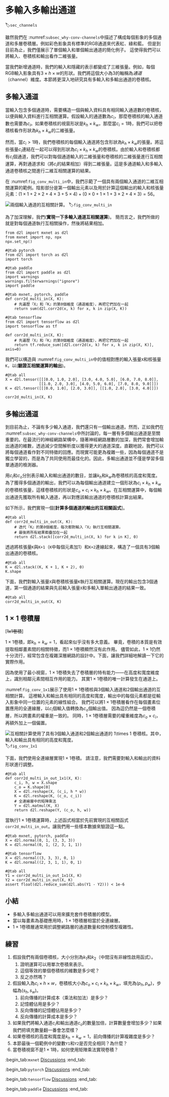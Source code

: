 # 多輸入多輸出通道
:label:`sec_channels`

雖然我們在 :numref:`subsec_why-conv-channels`中描述了構成每個影象的多個通道和多層卷積層。例如彩色影象具有標準的RGB通道來代表紅、綠和藍。
但是到目前為止，我們僅展示了單個輸入和單個輸出通道的簡化例子。
這使得我們可以將輸入、卷積核和輸出看作二維張量。

當我們新增通道時，我們的輸入和隱藏的表示都變成了三維張量。例如，每個RGB輸入影象具有$3\times h\times w$的形狀。我們將這個大小為$3$的軸稱為*通道*（channel）維度。本節將更深入地研究具有多輸入和多輸出通道的卷積核。

## 多輸入通道

當輸入包含多個通道時，需要構造一個與輸入資料具有相同輸入通道數的卷積核，以便與輸入資料進行互相關運算。假設輸入的通道數為$c_i$，那麼卷積核的輸入通道數也需要為$c_i$。如果卷積核的視窗形狀是$k_h\times k_w$，那麼當$c_i=1$時，我們可以把卷積核看作形狀為$k_h\times k_w$的二維張量。

然而，當$c_i>1$時，我們卷積核的每個輸入通道將包含形狀為$k_h\times k_w$的張量。將這些張量$c_i$連結在一起可以得到形狀為$c_i\times k_h\times k_w$的卷積核。由於輸入和卷積核都有$c_i$個通道，我們可以對每個通道輸入的二維張量和卷積核的二維張量進行互相關運算，再對通道求和（將$c_i$的結果相加）得到二維張量。這是多通道輸入和多輸入通道卷積核之間進行二維互相關運算的結果。

在 :numref:`fig_conv_multi_in`中，我們示範了一個具有兩個輸入通道的二維互相關運算的範例。陰影部分是第一個輸出元素以及用於計算這個輸出的輸入和核張量元素：$(1\times1+2\times2+4\times3+5\times4)+(0\times0+1\times1+3\times2+4\times3)=56$。

![兩個輸入通道的互相關計算。](../img/conv-multi-in.svg)
:label:`fig_conv_multi_in`

為了加深理解，我們(**實現一下多輸入通道互相關運算**)。
簡而言之，我們所做的就是對每個通道執行互相關操作，然後將結果相加。

```{.python .input}
from d2l import mxnet as d2l
from mxnet import np, npx
npx.set_np()
```

```{.python .input}
#@tab pytorch
from d2l import torch as d2l
import torch
```

```{.python .input}
#@tab paddle
from d2l import paddle as d2l
import warnings
warnings.filterwarnings("ignore")
import paddle
```

```{.python .input}
#@tab mxnet, pytorch, paddle
def corr2d_multi_in(X, K):
    # 先遍歷『X』和『K』的第0個維度（通道維度），再把它們加在一起
    return sum(d2l.corr2d(x, k) for x, k in zip(X, K))
```

```{.python .input}
#@tab tensorflow
from d2l import tensorflow as d2l
import tensorflow as tf

def corr2d_multi_in(X, K):
    # 先遍歷『X』和『K』的第0個維度（通道維度），再把它們加在一起
    return tf.reduce_sum([d2l.corr2d(x, k) for x, k in zip(X, K)], axis=0)
```

我們可以構造與 :numref:`fig_conv_multi_in`中的值相對應的輸入張量`X`和核張量`K`，以(**驗證互相關運算的輸出**)。

```{.python .input}
#@tab all
X = d2l.tensor([[[0.0, 1.0, 2.0], [3.0, 4.0, 5.0], [6.0, 7.0, 8.0]],
               [[1.0, 2.0, 3.0], [4.0, 5.0, 6.0], [7.0, 8.0, 9.0]]])
K = d2l.tensor([[[0.0, 1.0], [2.0, 3.0]], [[1.0, 2.0], [3.0, 4.0]]])

corr2d_multi_in(X, K)
```

## 多輸出通道

到目前為止，不論有多少輸入通道，我們還只有一個輸出通道。然而，正如我們在 :numref:`subsec_why-conv-channels`中所討論的，每一層有多個輸出通道是至關重要的。在最流行的神經網路架構中，隨著神經網路層數的加深，我們常會增加輸出通道的維數，透過減少空間解析度以獲得更大的通道深度。直觀地說，我們可以將每個通道看作對不同特徵的回應。而現實可能更為複雜一些，因為每個通道不是獨立學習的，而是為了共同使用而最佳化的。因此，多輸出通道並不僅是學習多個單通道的檢測器。

用$c_i$和$c_o$分別表示輸入和輸出通道的數目，並讓$k_h$和$k_w$為卷積核的高度和寬度。為了獲得多個通道的輸出，我們可以為每個輸出通道建立一個形狀為$c_i\times k_h\times k_w$的卷積核張量，這樣卷積核的形狀是$c_o\times c_i\times k_h\times k_w$。在互相關運算中，每個輸出通道先獲取所有輸入通道，再以對應該輸出通道的卷積核計算出結果。

如下所示，我們實現一個[**計算多個通道的輸出的互相關函式**]。

```{.python .input}
#@tab all
def corr2d_multi_in_out(X, K):
    # 迭代『K』的第0個維度，每次都對輸入『X』執行互相關運算。
    # 最後將所有結果都疊加在一起
    return d2l.stack([corr2d_multi_in(X, k) for k in K], 0)
```

透過將核張量`K`與`K+1`（`K`中每個元素加$1$）和`K+2`連線起來，構造了一個具有$3$個輸出通道的卷積核。

```{.python .input}
#@tab all
K = d2l.stack((K, K + 1, K + 2), 0)
K.shape
```

下面，我們對輸入張量`X`與卷積核張量`K`執行互相關運算。現在的輸出包含$3$個通道，第一個通道的結果與先前輸入張量`X`和多輸入單輸出通道的結果一致。

```{.python .input}
#@tab all
corr2d_multi_in_out(X, K)
```

## $1\times 1$ 卷積層

[~~1x1卷積~~]

$1 \times 1$卷積，即$k_h = k_w = 1$，看起來似乎沒有多大意義。
畢竟，卷積的本質是有效提取相鄰畫素間的相關特徵，而$1 \times 1$卷積顯然沒有此作用。
儘管如此，$1 \times 1$仍然十分流行，經常包含在複雜深層網路的設計中。下面，讓我們詳細地解讀一下它的實際作用。

因為使用了最小視窗，$1\times 1$卷積失去了卷積層的特有能力——在高度和寬度維度上，識別相鄰元素間相互作用的能力。
其實$1\times 1$卷積的唯一計算發生在通道上。

 :numref:`fig_conv_1x1`展示了使用$1\times 1$卷積核與$3$個輸入通道和$2$個輸出通道的互相關計算。
這裡輸入和輸出具有相同的高度和寬度，輸出中的每個元素都是從輸入影象中同一位置的元素的線性組合。
我們可以將$1\times 1$卷積層看作在每個畫素位置應用的全連線層，以$c_i$個輸入值轉換為$c_o$個輸出值。
因為這仍然是一個卷積層，所以跨畫素的權重是一致的。
同時，$1\times 1$卷積層需要的權重維度為$c_o\times c_i$，再額外加上一個偏置。

![互相關計算使用了具有3個輸入通道和2個輸出通道的 $1\times 1$ 卷積核。其中，輸入和輸出具有相同的高度和寬度。](../img/conv-1x1.svg)
:label:`fig_conv_1x1`

下面，我們使用全連線層實現$1 \times 1$卷積。
請注意，我們需要對輸入和輸出的資料形狀進行調整。

```{.python .input}
#@tab all
def corr2d_multi_in_out_1x1(X, K):
    c_i, h, w = X.shape
    c_o = K.shape[0]
    X = d2l.reshape(X, (c_i, h * w))
    K = d2l.reshape(K, (c_o, c_i))
    # 全連線層中的矩陣乘法
    Y = d2l.matmul(K, X)
    return d2l.reshape(Y, (c_o, h, w))
```

當執行$1\times 1$卷積運算時，上述函式相當於先前實現的互相關函式`corr2d_multi_in_out`。讓我們用一些樣本數據來驗證這一點。

```{.python .input}
#@tab mxnet, pytorch, paddle
X = d2l.normal(0, 1, (3, 3, 3))
K = d2l.normal(0, 1, (2, 3, 1, 1))
```

```{.python .input}
#@tab tensorflow
X = d2l.normal((3, 3, 3), 0, 1)
K = d2l.normal((2, 3, 1, 1), 0, 1)
```

```{.python .input}
#@tab all
Y1 = corr2d_multi_in_out_1x1(X, K)
Y2 = corr2d_multi_in_out(X, K)
assert float(d2l.reduce_sum(d2l.abs(Y1 - Y2))) < 1e-6
```

## 小結

* 多輸入多輸出通道可以用來擴充套件卷積層的模型。
* 當以每畫素為基礎應用時，$1\times 1$卷積層相當於全連線層。
* $1\times 1$卷積層通常用於調整網路層的通道數量和控制模型複雜性。

## 練習

1. 假設我們有兩個卷積核，大小分別為$k_1$和$k_2$（中間沒有非線性啟用函式）。
    1. 證明運算可以用單次卷積來表示。
    1. 這個等效的單個卷積核的維數是多少呢？
    1. 反之亦然嗎？
1. 假設輸入為$c_i\times h\times w$，卷積核大小為$c_o\times c_i\times k_h\times k_w$，填充為$(p_h, p_w)$，步幅為$(s_h, s_w)$。
    1. 前向傳播的計算成本（乘法和加法）是多少？
    1. 記憶體佔用是多少？
    1. 反向傳播的記憶體佔用是多少？
    1. 反向傳播的計算成本是多少？
1. 如果我們將輸入通道$c_i$和輸出通道$c_o$的數量加倍，計算數量會增加多少？如果我們把填充數量翻一番會怎麼樣？
1. 如果卷積核的高度和寬度是$k_h=k_w=1$，前向傳播的計算複雜度是多少？
1. 本節最後一個範例中的變數`Y1`和`Y2`是否完全相同？為什麼？
1. 當卷積視窗不是$1\times 1$時，如何使用矩陣乘法實現卷積？

:begin_tab:`mxnet`
[Discussions](https://discuss.d2l.ai/t/1855)
:end_tab:

:begin_tab:`pytorch`
[Discussions](https://discuss.d2l.ai/t/1854)
:end_tab:

:begin_tab:`tensorflow`
[Discussions](https://discuss.d2l.ai/t/1853)
:end_tab:

:begin_tab:`paddle`
[Discussions](https://discuss.d2l.ai/t/11785)
:end_tab:

